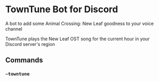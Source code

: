 # TownTune Bot for Discord
A bot to add some Animal Crossing: New Leaf goodness to your voice channel

TownTune plays the New Leaf OST song for the current hour in your Discord server's region

## Commands
### `~towntune`